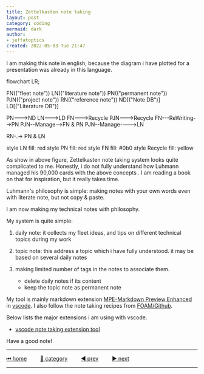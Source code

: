 ```yaml
---
title: Zettelkasten note taking
layout: post
category: coding
mermaid: dark
author: 
- jeffatoptics
created: 2022-05-03 Tue 21:47
---
```


I am making this note in english, because the diagram i have plotted for a presentation was already in this language.


<div class='mermaid'>

flowchart LR;

FN(("fleet note"))
LN(("literature note"))
PN(("permanent note"))
PJN(("project note"))
RN(("reference note"))
ND[("Note DB")]
LD[("Literature DB")]

PN--->ND
LN--->LD
FN--->Recycle
PJN--->Recycle
FN---ReWriting-->PN
PJN--Manage-->FN & PN
PJN--Manage---->LN

RN-.-> PN & LN

style LN fill: red 
style PN fill: red
style FN fill: #0b0
style Recycle fill: yellow

</div>

As show in above figure, Zettelkasten note taking system looks quite complicated to me. Honestly, i do not fully understand how Luhmann managed his 90,000 cards with the above concepts . I am reading a book on that for inspiration, but it really takes time.

Luhmann's philosophy is simple: making notes with your own words even with literate note, but not copy & paste.

I am now making my technical notes with philosophy.

My system is quite simple:

1. daily note: it collects my fleet ideas, and tips on different technical topics during my work

1. topic note: this address a topic which i have fully understood. it may be based on several daily notes

1. making limited number of tags in the notes to associate them. 
    - delete daily notes if its content 
    - keep the topic note as permanent note

My tool is mainly markdown extension [MPE-Markdown Preview Enhanced](https://shd101wyy.github.io/markdown-preview-enhanced/) in [vscode](https://code.visualstudio.com/). 
I also follow the note taking recipes from [FOAM/Github](https://github.com/foambubble/foam).

Below lists the major extensions i am using with vscode.

- [vscode note taking extension tool](../assets/file/2022-05-03-zettelkasten-extension.html)

Have a good note!



---

[⏮ home](../index.md) &nbsp; &nbsp; &nbsp; &nbsp; [🔀 category](../category.md) &nbsp; &nbsp; &nbsp; &nbsp; [◀️ prev](2022-05-03-make-emoji-colorful.md) &nbsp; &nbsp; &nbsp; &nbsp; [▶️ next](2022-05-06-make-a-PR.md)

---
